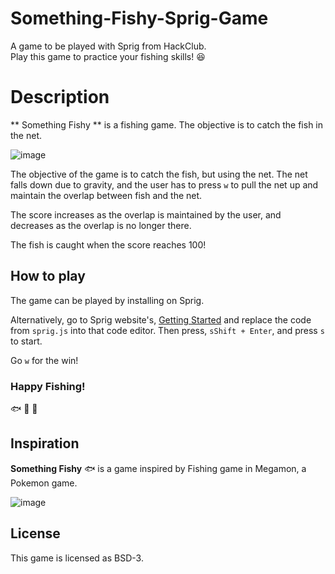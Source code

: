 # Something-Fishy-Sprig-Game
A game to be played with Sprig from HackClub. 
<br>
Play this game to practice your fishing skills! :laughing:

# Description
** Something Fishy ** is a fishing game. The objective is to catch the fish in the net. 

![image](https://github.com/user-attachments/assets/083fccbe-17f8-4fed-865c-71f6433c06a0)

The objective of the game is to catch the fish, but using the net. The net falls down due to gravity, and the user has to press `w` to pull the net up and maintain the overlap between fish and the net. 

The score increases as the overlap is maintained by the user, and decreases as the overlap is no longer there. 

The fish is caught when the score reaches 100!

## How to play
The game can be played by installing on Sprig. 

Alternatively, go to Sprig website's, [Getting Started](https://sprig.hackclub.com/gallery/getting_started) and replace the code from  `sprig.js` into that code editor. Then press, `sShift + Enter`, and press `s` to start. 

Go `w` for the win!

### Happy Fishing!
:fish: :tropical_fish: :blowfish:

## Inspiration

**Something Fishy** :fish: is a game inspired by Fishing game in Megamon, a Pokemon game. 

![image](https://github.com/user-attachments/assets/84d2a4c9-2032-49ae-a7ed-b31fefaa6fae)


## License
This game is licensed as BSD-3. 

